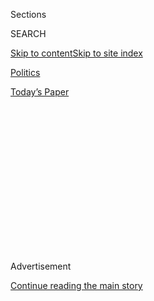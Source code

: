 <div id="app">

<div>

<div>

<div>

<div class="NYTAppHideMasthead css-1q2w90k e1suatyy0">

<div class="section css-ui9rw0 e1suatyy2">

<div class="css-eph4ug er09x8g0">

<div class="css-6n7j50">

</div>

<span class="css-1dv1kvn">Sections</span>

<div class="css-10488qs">

<span class="css-1dv1kvn">SEARCH</span>

</div>

[Skip to content](#site-content)[Skip to site
index](#site-index)

</div>

<div id="masthead-section-label" class="css-1wr3we4 eaxe0e00">

[Politics](https://www.nytimes.com/section/politics)

</div>

<div class="css-10698na e1huz5gh0">

</div>

</div>

<div id="masthead-bar-one" class="section hasLinks css-15hmgas e1csuq9d3">

<div class="css-uqyvli e1csuq9d0">

</div>

<div class="css-1uqjmks e1csuq9d1">

</div>

<div class="css-9e9ivx">

[](https://myaccount.nytimes.com/auth/login?response_type=cookie&client_id=vi)

</div>

<div class="css-1bvtpon e1csuq9d2">

[Today’s
Paper](https://www.nytimes.com/section/todayspaper)

</div>

</div>

</div>

</div>

<div data-aria-hidden="false">

<div id="site-content" data-role="main">

<div>

<div class="css-1aor85t" style="opacity:0.000000001;z-index:-1;visibility:hidden">

<div class="css-1hqnpie">

<div class="css-epjblv">

<span class="css-17xtcya">[Politics](/section/politics)</span><span class="css-x15j1o">|</span><span class="css-fwqvlz">F.B.I.
Director James Comey Is Fired by
Trump</span>

</div>

<div class="css-k008qs">

<div class="css-1iwv8en">

<span class="css-18z7m18"></span>

<div>

</div>

</div>

<span class="css-1n6z4y">https://nyti.ms/2psUZkc</span>

<div class="css-1705lsu">

<div class="css-4xjgmj">

<div class="css-4skfbu" data-role="toolbar" data-aria-label="Social Media Share buttons, Save button, and Comments Panel with current comment count" data-testid="share-tools">

  - 
  - 
  - 
  - 
    
    <div class="css-6n7j50">
    
    </div>

  - 
  - 

</div>

</div>

</div>

</div>

</div>

</div>

<div id="NYT_TOP_BANNER_REGION" class="css-13pd83m">

</div>

<div id="top-wrapper" class="css-1sy8kpn">

<div id="top-slug" class="css-l9onyx">

Advertisement

</div>

[Continue reading the main
story](#after-top)

<div class="ad top-wrapper" style="text-align:center;height:100%;display:block;min-height:250px">

<div id="top" class="place-ad" data-position="top" data-size-key="top">

</div>

</div>

<div id="after-top">

</div>

</div>

<div id="sponsor-wrapper" class="css-1hyfx7x">

<div id="sponsor-slug" class="css-19vbshk">

Supported by

</div>

[Continue reading the main
story](#after-sponsor)

<div id="sponsor" class="ad sponsor-wrapper" style="text-align:center;height:100%;display:block">

</div>

<div id="after-sponsor">

</div>

</div>

<div class="css-1vkm6nb ehdk2mb0">

# F.B.I. Director James Comey Is Fired by Trump

</div>

![<span class="css-16f3y1r e13ogyst0">President Trump often publicly
pushed back against the now-fired director of the F.B.I., James Comey,
including over Hillary Clinton’s emails and Russia links. Here’s a
closer
look.</span><span class="css-cch8ym"><span class="css-1dv1kvn">Credit</span><span class="css-cnj6d5 e1z0qqy90" itemprop="copyrightHolder"><span class="css-1ly73wi e1tej78p0">Credit...</span><span>Gabriella
Demczuk for The New York
Times</span></span></span>](https://static01.nyt.com/images/2017/05/10/us/10fbi/10fbi-videoSixteenByNineJumbo1600-v2.jpg)

<div class="css-xt80pu e12qa4dv0">

<div class="css-18e8msd">

<div class="css-vp77d3 epjyd6m0">

<div class="css-1baulvz">

By [<span class="css-1baulvz" itemprop="name">Michael D.
Shear</span>](http://www.nytimes.com/by/michael-d-shear) and
[<span class="css-1baulvz last-byline" itemprop="name">Matt
Apuzzo</span>](http://www.nytimes.com/by/matt-apuzzo)

</div>

</div>

  - May 9,
    2017

  - 
    
    <div class="css-4xjgmj">
    
    <div class="css-d8bdto" data-role="toolbar" data-aria-label="Social Media Share buttons, Save button, and Comments Panel with current comment count" data-testid="share-tools">
    
      - 
      - 
      - 
      - 
        
        <div class="css-6n7j50">
        
        </div>
    
      - 
      - 
    
    </div>
    
    </div>

</div>

</div>

<div class="section meteredContent css-1r7ky0e" name="articleBody" itemprop="articleBody">

<div class="css-1fanzo5 StoryBodyCompanionColumn">

<div class="css-53u6y8">

WASHINGTON — President Trump on Tuesday fired the director of the
F.B.I., James B. Comey, abruptly terminating the top official leading a
criminal investigation into whether Mr. Trump’s advisers colluded with
the Russian government to steer the outcome of the 2016 presidential
election.

The stunning development in Mr. Trump’s presidency raised the specter of
political interference by a sitting president into an existing
investigation by the nation’s leading law enforcement agency. It
immediately ignited Democratic calls for a special counsel to lead the
Russia inquiry.

Mr. Trump explained the firing by citing Mr. Comey’s handling of the
investigation into Hillary Clinton’s use of a private email server, even
though the president was widely seen to have benefited politically from
that inquiry and had once praised Mr. Comey for his “guts” in his
pursuit of Mrs. Clinton during the campaign.

But in his letter to Mr. Comey, released to reporters by the White
House, the president betrayed his focus on the continuing inquiry into
Russia and his aides.

</div>

</div>

<div class="css-1fanzo5 StoryBodyCompanionColumn">

<div class="css-53u6y8">

“While I greatly appreciate you informing me, on three separate
occasions, that I am not under investigation, I nevertheless concur with
the judgment of the Department of Justice that you are not able to
effectively lead the bureau,” Mr. Trump said in a letter to Mr. Comey
dated Tuesday. White House officials refused to say anything more about
the three occasions Mr. Trump
cited.

</div>

</div>

<div class="css-1sngw6j">

[](https://www.nytimes.com/interactive/2017/05/09/us/politics/document-White-House-Fires-James-Comey.html)

<div class="css-1eoytci">

![](https://static01.nyt.com/images/2017/05/09/us/politics/image-White-House-Fires-James-Comey/image-White-House-Fires-James-Comey-thumbLarge-v3.png)

</div>

<div class="css-1rha1bf">

## White House Announces Firing of James Comey

Read the letter President Trump sent the F.B.I. director about his
firing.

</div>

</div>

<div class="css-1fanzo5 StoryBodyCompanionColumn">

<div class="css-53u6y8">

The officials said that Attorney General Jeff Sessions and the deputy
attorney general, Rod J. Rosenstein, pushed for Mr. Comey’s dismissal.
But many in Washington, including veteran F.B.I. officers, saw a
carefully choreographed effort by the president to create a pretense for
a takedown of the president’s F.B.I. tormentor.

“I cannot defend the director’s handling of the conclusion of the
investigation of Secretary Clinton’s emails,” Mr. Rosenstein wrote in
another letter that was released by the White House, “and I do not
understand his refusal to accept the nearly universal judgment that he
was mistaken.”

Reaction in Washington was swift and fierce. Senator Chuck Schumer of
New York, the Democratic leader, said the firing could make Americans
suspect a cover-up. Mr. Trump lashed back later Tuesday night in a
Twitter
[post](https://twitter.com/realDonaldTrump/status/862135824745467905):
“Cryin’ Chuck Schumer stated recently, ‘I do not have confidence in
him (James Comey) any longer.’ Then acts so indignant.”

</div>

</div>

<div class="css-1fanzo5 StoryBodyCompanionColumn">

<div class="css-53u6y8">

Many Republicans assailed the president for making a rash decision that
could have deep implications for their party. Representative Justin
Amash, Republican of Michigan, [said on
Twitter](https://twitter.com/justinamash/status/862089192603607041) that
he now supports an independent commission to investigate the Russia
links to Mr. Trump. He called Mr. Trump’s claim that Mr. Comey had
cleared him three times “bizarre.”

“I’ve spent the last several hours trying to find an acceptable
rationale for the timing of Comey’s firing,” Senator Jeff Flake,
Republican of Arizona, [said on
Twitter](https://twitter.com/JeffFlake/status/862124755339685888). “I
just can’t do it.”

In a sign of the F.B.I.’s intense interest in Mr. Trump’s advisers, a
grand jury in Virginia issued subpoenas in recent weeks for records
related to the former White House national security adviser, Michael T.
Flynn, according to an American official familiar with the case. Mr.
Flynn is under investigation for his financial ties to Russia and
Turkey. Grand jury subpoenas are a routine part of federal
investigations and are not a sign that charges are imminent. It was not
clear that the subpoenas, which were first reported by CNN, were related
to Mr. Comey’s
firing.

</div>

</div>

<div style="max-width:100%;margin:0 auto">

<div class="css-17dprlf" data-id="100000005089979" data-slug="10DAILY-player" style="max-width:1050px">

</div>

</div>

<div class="css-1fanzo5 StoryBodyCompanionColumn">

<div class="css-53u6y8">

The dismissal ended the long-deteriorating relationship of Mr. Trump and
Mr. Comey, who repeatedly collided publicly and privately. For Mr.
Trump, a president who puts a premium on loyalty, Mr. Comey represented
an independent and unpredictable director with enormous power to disrupt
his administration.

Mr. Comey learned from news reports that he had been fired while
addressing bureau employees in Los Angeles. While Mr. Comey spoke,
television screens in the background began flashing the news. In
response to the reports, Mr. Comey laughed, saying that he thought it
was a fairly funny prank. Shortly after, Mr. Trump’s letter was
delivered to F.B.I. Headquarters in Washington.

Mr. Comey was four years into a 10-year term, an unusually long tenure
that Congress established to insulate the director from political
pressure. Though the president has the authority to fire the F.B.I.
director for any reason, Mr. Comey is only the second director to be
fired in bureau history. President Bill Clinton fired William S.
Sessions in 1993.

</div>

</div>

<div class="css-1fanzo5 StoryBodyCompanionColumn">

<div class="css-53u6y8">

Mr. Trump had already [fired his acting attorney
general](https://www.nytimes.com/2017/01/30/us/politics/trump-immigration-ban-memo.html)
for insubordination and his [national security
adviser](https://www.nytimes.com/2017/02/13/us/politics/donald-trump-national-security-adviser-michael-flynn.html)
for lying to Vice President Mike Pence about contacts with Russians. But
firing Mr. Comey raises much deeper questions about the independence of
the F.B.I. and the future of its investigations under Mr. Trump.

In an instance of bizarre timing and optics, the White House announced
late Tuesday night that Mr. Trump would meet on Wednesday in the Oval
Office with Sergey V. Lavrov, Russia’s foreign minister.

F.B.I. agents were enraged by the firing and worried openly that Mr.
Trump would appoint a White House ally to lead them. Mr. Comey was
widely liked in the F.B.I., even by those who criticized his handling of
the Clinton investigation. Agents regarded him as a good manager and an
independent director.

</div>

</div>

<div class="css-79elbk" data-testid="photoviewer-wrapper">

<div class="css-z3e15g" data-testid="photoviewer-wrapper-hidden">

</div>

<div class="css-1a48zt4 ehw59r15" data-testid="photoviewer-children">

![<span class="css-16f3y1r e13ogyst0" data-aria-hidden="true">Kellyanne
Conway, a senior White House adviser, spoke to reporters outside the
White House on Tuesday. Ms. Conway said the firing was not related to
Russia.</span><span class="css-cnj6d5 e1z0qqy90" itemprop="copyrightHolder"><span class="css-1ly73wi e1tej78p0">Credit...</span><span>Doug
Mills/The New York
Times</span></span>](https://static01.nyt.com/images/2017/05/10/us/10fbi-2/10fbi-2-articleLarge.jpg?quality=75&auto=webp&disable=upscale)

</div>

</div>

<div class="css-1fanzo5 StoryBodyCompanionColumn">

<div class="css-53u6y8">

“It is essential that we find new leadership for the F.B.I. that
restores public trust and confidence in its vital law enforcement
mission,” Mr. Trump wrote, a remark that particularly upset agents who
saw it as an insult to them.

The White House has not said what precipitated the firing, a significant
question because the Justice Department’s stated reasons were well known
even when Mr. Trump decided in January to keep Mr. Comey on the job. Mr.
Trump watched last week as Mr. Comey testified on Capitol Hill, offering
his first public explanation of his handling of the Clinton email case.
There, Mr. Comey said that he had no regrets about his decisions but
that [he felt “mildly
nauseous”](https://www.nytimes.com/2017/05/03/us/politics/james-comey-fbi-senate-hearing.html)that
his actions might have tipped the election to Mr. Trump.

The Clinton controversy centers on a news conference Mr. Comey held last
July, when he broke with longstanding tradition and policies by
[publicly discussing the Clinton
case](https://www.nytimes.com/2016/07/06/us/politics/hillary-clinton-fbi-email-comey.html)
and chastising Mrs. Clinton’s “careless” handling of classified
information. Then, in the campaign’s final days, Mr. Comey announced
that the F.B.I. was [reopening the
investigation](https://www.nytimes.com/2016/10/29/us/politics/fbi-hillary-clinton-email.html?_r=0),
a move that earned him widespread criticism. At the time, though, Mr.
Trump and his attorney general, Mr. Sessions, praised Mr. Comey for
actions that are now at the heart of the F.B.I. director’s firing.

</div>

</div>

<div class="css-1fanzo5 StoryBodyCompanionColumn">

<div class="css-53u6y8">

Mr. Trump “saw an opening” to fire Mr. Comey after the testimony, a
White House official said. Reince Priebus, the White House chief of
staff, argued against it, delaying — but not overruling — the decision.
Mr. Trump received the documents from the Justice Department on Tuesday.
Aides also compiled a stack of news clips criticizing Mr. Comey.

Mr. Comey’s firing came hours after the F.B.I.
[corrected](https://www.nytimes.com/2017/05/09/us/politics/comey-clinton-emails-testimony.html)
his testimony last week about how classified information ended up on the
laptop of the disgraced former congressman Anthony D. Weiner.

Mr. Comey had told the Senate Judiciary Committee that during the
F.B.I.’s investigation into Mrs. Clinton’s use of a private email
server while secretary of state, officers uncovered evidence that her
aide, Huma Abedin, had “forwarded hundreds and thousands of emails, some
of which contain classified information” to Mr. Weiner, her
husband.

</div>

</div>

<div style="max-width:100%;margin:0 auto">

<div class="css-17dprlf" data-id="100000005077808" data-slug="comey-promo" style="max-width:300px">

</div>

</div>

<div class="css-1fanzo5 StoryBodyCompanionColumn">

<div class="css-53u6y8">

But the F.B.I. told Congress that only a few of the emails had been
forwarded and that the vast majority were simply backed up to Mr.
Weiner’s laptop.

Mr. Comey’s deputy, Andrew G. McCabe, a career F.B.I. officer, became
acting director, the Justice Department said. The White House said the
search for a director will begin immediately.

The firing puts Democrats in a difficult position. Many had hoped that
Mrs. Clinton would fire Mr. Comey soon after taking office, and blamed
him as costing her the election. But under Mr. Trump, Mr. Comey [was
seen as an important
check](https://www.nytimes.com/2016/11/19/us/politics/james-comey-fbi-sessions.html)
on the new administration.

</div>

</div>

<div class="css-1fanzo5 StoryBodyCompanionColumn">

<div class="css-53u6y8">

Kellyanne Conway, a senior White House adviser, said the firing was not
related to Russia. “Today’s actions had zero to do with that,” she said
in a contentious interview on CNN. Democrats were unconvinced.

“Any attempt to stop or undermine this F.B.I. investigation would raise
grave constitutional issues,” said Senator Richard J. Durbin, Democrat
of Illinois.

Mr. Trump’s decision to fire Mr. Comey marks the president’s latest law
enforcement purge. In late January, Mr. Trump [fired Sally Q.
Yates](https://www.nytimes.com/2017/01/30/us/politics/trump-immigration-ban-memo.html),
who had worked in the Obama administration but was serving as acting
attorney general. In March, he
[fired](https://www.nytimes.com/2017/03/11/us/politics/preet-bharara-us-attorney.html)
Preet Bharara, the United States attorney in Manhattan, after assuring
the prosecutor months earlier that he could stay on. But the president’s
firing of Mr. Comey was far more consequential, as Ms. Yates and Mr.
Bharara both were holdovers, and might only have served in the Trump
administration for a matter of days or weeks.

A longtime prosecutor who served as the deputy attorney general during
the George W. Bush administration, Mr. Comey came into office in 2013
with widespread bipartisan support. The defining moment in Mr. Comey’s
career — until Tuesday night — came in 2004 during a hospital room
standoff with White House officials who wanted to pressure the Justice
Department to reauthorize a secret wiretapping program. Mr. Comey stood
his ground.

Mr. Trump has been furious with news stories about his campaign’s ties
to Russia. The White House has been critical of the leaks at the heart
of those stories and tried unsuccessfully to enlist Mr. Comey in an
effort to rebut the stories.

In a [Twitter
message](https://twitter.com/realDonaldTrump/status/859601184285491201)
last week, Mr. Trump accused Mr. Comey of being “the best thing that
ever happened to Hillary Clinton,” and said he gave her “a free pass for
many bad deeds.” After the president accused former President Barack
Obama of wiretapping his office, Mr. Comey publicly declared those
claims untrue.

</div>

</div>

<div class="css-1fanzo5 StoryBodyCompanionColumn">

<div class="css-53u6y8">

Senator Ron Wyden, Democrat of Oregon and a member of the Senate
Intelligence Committee, said in a [post on
Twitter](https://twitter.com/RonWyden/status/862064341855686656) that
Mr. Comey “should be immediately called to testify in an open hearing
about the status of Russia/Trump investigation at the time he was
fired.”

Before announcing the firing, Mr. Trump called leaders on Capitol Hill
to tell them of his decision. Mr. Schumer told Mr. Trump that he was
making a “big mistake.” Mr. Trump paused.

“O.K.,” he said. “We’ll see.”

</div>

</div>

</div>

<div>

</div>

<div>

</div>

<div>

</div>

<div>

<div id="bottom-wrapper" class="css-1ede5it">

<div id="bottom-slug" class="css-l9onyx">

Advertisement

</div>

[Continue reading the main
story](#after-bottom)

<div id="bottom" class="ad bottom-wrapper" style="text-align:center;height:100%;display:block;min-height:90px">

</div>

<div id="after-bottom">

</div>

</div>

</div>

</div>

</div>

## Site Index

<div>

</div>

## Site Information Navigation

  - [© <span>2020</span> <span>The New York Times
    Company</span>](https://help.nytimes.com/hc/en-us/articles/115014792127-Copyright-notice)

<!-- end list -->

  - [NYTCo](https://www.nytco.com/)
  - [Contact
    Us](https://help.nytimes.com/hc/en-us/articles/115015385887-Contact-Us)
  - [Work with us](https://www.nytco.com/careers/)
  - [Advertise](https://nytmediakit.com/)
  - [T Brand Studio](http://www.tbrandstudio.com/)
  - [Your Ad
    Choices](https://www.nytimes.com/privacy/cookie-policy#how-do-i-manage-trackers)
  - [Privacy](https://www.nytimes.com/privacy)
  - [Terms of
    Service](https://help.nytimes.com/hc/en-us/articles/115014893428-Terms-of-service)
  - [Terms of
    Sale](https://help.nytimes.com/hc/en-us/articles/115014893968-Terms-of-sale)
  - [Site
    Map](https://spiderbites.nytimes.com)
  - [Help](https://help.nytimes.com/hc/en-us)
  - [Subscriptions](https://www.nytimes.com/subscription?campaignId=37WXW)

</div>

</div>

</div>

</div>
